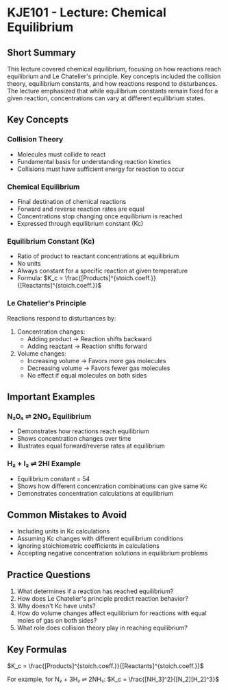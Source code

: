 # KJE101 - Lecture: Chemical Equilibrium

## Short Summary
This lecture covered chemical equilibrium, focusing on how reactions reach equilibrium and Le Chatelier's principle. Key concepts included the collision theory, equilibrium constants, and how reactions respond to disturbances. The lecture emphasized that while equilibrium constants remain fixed for a given reaction, concentrations can vary at different equilibrium states.

## Key Concepts

### Collision Theory
- Molecules must collide to react
- Fundamental basis for understanding reaction kinetics
- Collisions must have sufficient energy for reaction to occur

### Chemical Equilibrium
- Final destination of chemical reactions
- Forward and reverse reaction rates are equal
- Concentrations stop changing once equilibrium is reached
- Expressed through equilibrium constant (Kc)

### Equilibrium Constant (Kc)
- Ratio of product to reactant concentrations at equilibrium
- No units
- Always constant for a specific reaction at given temperature
- Formula: $K_c = \frac{[Products]^{stoich.coeff.}}{[Reactants]^{stoich.coeff.}}$

### Le Chatelier's Principle
Reactions respond to disturbances by:
1. Concentration changes:
   - Adding product → Reaction shifts backward
   - Adding reactant → Reaction shifts forward
2. Volume changes:
   - Increasing volume → Favors more gas molecules
   - Decreasing volume → Favors fewer gas molecules
   - No effect if equal molecules on both sides

## Important Examples

### N₂O₄ ⇌ 2NO₂ Equilibrium
- Demonstrates how reactions reach equilibrium
- Shows concentration changes over time
- Illustrates equal forward/reverse rates at equilibrium

### H₂ + I₂ ⇌ 2HI Example
- Equilibrium constant = 54
- Shows how different concentration combinations can give same Kc
- Demonstrates concentration calculations at equilibrium

## Common Mistakes to Avoid
- Including units in Kc calculations
- Assuming Kc changes with different equilibrium conditions
- Ignoring stoichiometric coefficients in calculations
- Accepting negative concentration solutions in equilibrium problems

## Practice Questions
1. What determines if a reaction has reached equilibrium?
2. How does Le Chatelier's principle predict reaction behavior?
3. Why doesn't Kc have units?
4. How do volume changes affect equilibrium for reactions with equal moles of gas on both sides?
5. What role does collision theory play in reaching equilibrium?

## Key Formulas
$K_c = \frac{[Products]^{stoich.coeff.}}{[Reactants]^{stoich.coeff.}}$

For example, for N₂ + 3H₂ ⇌ 2NH₃:
$K_c = \frac{[NH_3]^2}{[N_2][H_2]^3}$